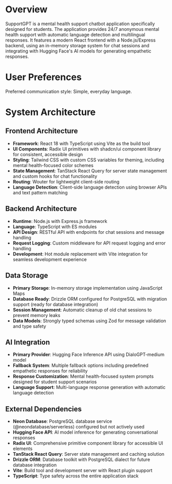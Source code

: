 # Overview

SupportGPT is a mental health support chatbot application specifically designed for students. The application provides 24/7 anonymous mental health support with automatic language detection and multilingual responses. It features a modern React frontend with a Node.js/Express backend, using an in-memory storage system for chat sessions and integrating with Hugging Face's AI models for generating empathetic responses.

# User Preferences

Preferred communication style: Simple, everyday language.

# System Architecture

## Frontend Architecture
- **Framework**: React 18 with TypeScript using Vite as the build tool
- **UI Components**: Radix UI primitives with shadcn/ui component library for consistent, accessible design
- **Styling**: Tailwind CSS with custom CSS variables for theming, including mental health-focused color schemes
- **State Management**: TanStack React Query for server state management and custom hooks for chat functionality
- **Routing**: Wouter for lightweight client-side routing
- **Language Detection**: Client-side language detection using browser APIs and text pattern matching

## Backend Architecture
- **Runtime**: Node.js with Express.js framework
- **Language**: TypeScript with ES modules
- **API Design**: RESTful API with endpoints for chat sessions and message handling
- **Request Logging**: Custom middleware for API request logging and error handling
- **Development**: Hot module replacement with Vite integration for seamless development experience

## Data Storage
- **Primary Storage**: In-memory storage implementation using JavaScript Maps
- **Database Ready**: Drizzle ORM configured for PostgreSQL with migration support (ready for database integration)
- **Session Management**: Automatic cleanup of old chat sessions to prevent memory leaks
- **Data Models**: Strongly typed schemas using Zod for message validation and type safety

## AI Integration
- **Primary Provider**: Hugging Face Inference API using DialoGPT-medium model
- **Fallback System**: Multiple fallback options including predefined empathetic responses for reliability
- **Response Customization**: Mental health-focused system prompts designed for student support scenarios
- **Language Support**: Multi-language response generation with automatic language detection

## External Dependencies
- **Neon Database**: PostgreSQL database service (@neondatabase/serverless) configured but not actively used
- **Hugging Face API**: AI model inference for generating conversational responses
- **Radix UI**: Comprehensive primitive component library for accessible UI elements
- **TanStack React Query**: Server state management and caching solution
- **Drizzle ORM**: Database toolkit with PostgreSQL dialect for future database integration
- **Vite**: Build tool and development server with React plugin support
- **TypeScript**: Type safety across the entire application stack